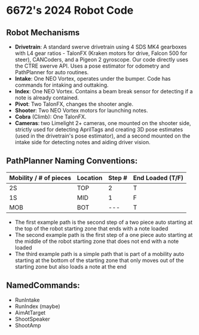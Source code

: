 # 6672's 2024 Robot Code

## Robot Mechanisms
* **Drivetrain**: A standard swerve drivetrain using 4 SDS MK4 gearboxes with L4 gear ratios - TalonFX (Kraken motors for drive, Falcon 500 for steer), CANCoders, and a Pigeon 2 gyroscope. Our code directly uses the CTRE swerve API. Uses a pose estimator for odometry and PathPlanner for auto routines.
* **Intake**: One NEO Vortex, operates under the bumper. Code has commands for intaking and outtaking.
* **Index**: One NEO Vortex. Contains a beam break sensor for detecting if a note is already contained.
* **Pivot**: Two TalonFX, changes the shooter angle. 
* **Shooter**: Two NEO Vortex motors for launching notes.
* **Cobra** (Climb): One TalonFX. 
* **Cameras**: two Limelight 2+ cameras, one mounted on the shooter side, strictly used for detecting AprilTags and creating 3D pose estimates (used in the drivetrain's pose estimator), and a second mounted on the intake side for detecting notes and aiding driver vision.

## PathPlanner Naming Conventions:
Mobility / # of pieces | Location | Step # | End Loaded (T/F) |
--- | --- | --- | --- |
2S | TOP | 2 | T |
1S | MID | 1 | F |
MOB | BOT | --- | T

* The first example path is the second step of a two piece auto starting at the top of the robot starting zone that ends with a note loaded
* The second example path is the first step of a one piece auto starting at the middle of the robot starting zone that does not end with a note loaded
* The third example path is a simple path that is part of a mobility auto starting at the bottom of the starting zone that only moves out of the starting zone but also loads a note at the end

## NamedCommands:
* RunIntake
* RunIndex (maybe)
* AimAtTarget
* ShootSpeaker
* ShootAmp
